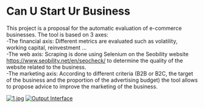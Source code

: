 # Can U Start Ur Business

This project is a proposal for the automatic evaluation of e-commerce businesses. The tool is based on 3 axes: <br>
-The financial axis: Different metrics are evaluated such as volatility, working capital, reinvestment ... <br>
-The web axis: Scraping is done using Selenium on the Seobility website https://www.seobility.net/en/seocheck/ to determine the quality of the website related to the business.<br>
-The marketing axis: According to different criteria (B2B or B2C, the target of the business and the proportion of the advertising budget) the tool allows to propose advice to improve the marketing of the business.<br>


[![1.jpg](https://i.postimg.cc/tCVJtKq6/1.jpg)](https://postimg.cc/VdmzzHbs)
[![Output Interface](https://i.postimg.cc/nh4LNqQc/2.jpg)](https://postimg.cc/YvSkWG3J)



